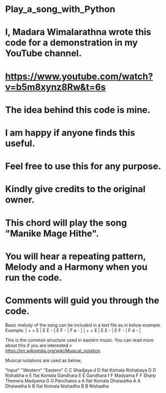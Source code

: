 # Play_a_song_with_Python

# I, Madara Wimalarathna wrote this code for a demonstration in my YouTube channel.
# https://www.youtube.com/watch?v=b5m8xynz8Rw&t=6s
# The idea behind this code is mine.
# I am happy if anyone finds this useful.
# Feel free to use this for any purpose.
# Kindly give credits to the original owner.

# This chord will play the song "Manike Mage Hithe".
# You will hear a repeating pattern, Melody and a Harmony when you run the code.
# Comments will guid you through the code.

Basic melody of the song can be included in a text file as in below example.
Example:
| + + E | E E - | E F - | F a - |
| + + E | E E - | E F - | F d - |

This is the common structure used in eastern music. 
You can read more about this if you are interested > https://en.wikipedia.org/wiki/Musical_notation

Musical notations are used as below;

"Input"   "Western"   "Eastern"
  C        C           Shadjaya
  d        D flat      Komala Rishabaya
  D        D           Rishabha
  e        E flat      Komala Gandhara
  E        E           Gandhara
  f        F           Madyama
  F        F Sharp     Theewra Madyama
  G        G           Panchama
  a        A flat      Komala Dhaiwatha
  A        A           Dhaiwatha
  b        B flat      Komala Nishadha
  B        B           Nishadha




